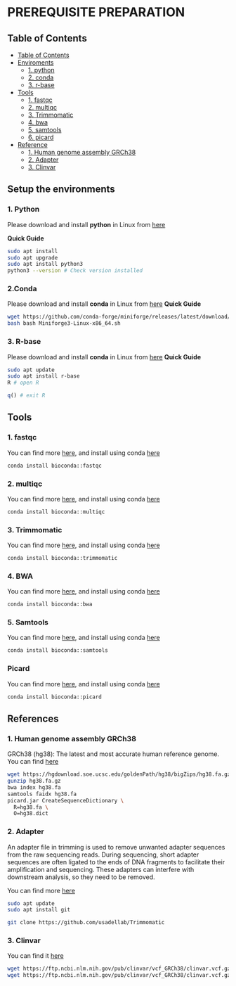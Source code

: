 # PREREQUISITE PREPARATION
## Table of Contents
  - [Table of Contents](#table-of-contents)
  - [Enviroments](#set-up-the-environment)
    - [1. python ](#1-python)
    - [2. conda](#2-conda)
    - [3. r-base](#3-r-base)
  - [Tools](#tools)
    - [1. fastqc ](#1-fastqc)
    - [2. multiqc](#2-multiqc)
    - [3. Trimmomatic](#3-trimmomatic)
    - [4. bwa ](#4-bwa)
    - [5. samtools](#5-samtools)
    - [6. picard](#6-picard)
- [Reference](#reference)
    - [1. Human genome assembly GRCh38 ](#1-GRCh38)
    - [2. Adapter](#2-adapter)
    - [3. Clinvar](#3-clinvar)

## Setup the environments
### 1. Python
Please download and install **python** in Linux from [here](https://discuss.python.org/t/install-python-3-11-9-on-ubuntu/51093) 

**Quick Guide**
```bash
sudo apt install
sudo apt upgrade
sudo apt install python3
python3 --version # Check version installed
```
### 2.Conda
Please download and install **conda** in Linux from [here](https://github.com/conda-forge/miniforge) 
**Quick Guide**
```bash
wget https://github.com/conda-forge/miniforge/releases/latest/download/Miniforge3-Linux-x86_64.sh
bash bash Miniforge3-Linux-x86_64.sh
```
### 3. R-base
Please download and install **conda** in Linux from [here](https://cran.r-project.org/bin/linux/ubuntu/fullREADME.html) 
**Quick Guide**
```bash
sudo apt update
sudo apt install r-base
R # open R
```
```r
q() # exit R
```

## Tools
### 1. fastqc
You can find more [here](https://github.com/s-andrews/FastQC), and install using conda [here](https://anaconda.org/bioconda/fastqc)

```bash
conda install bioconda::fastqc
```
### 2. multiqc
You can find more [here](https://github.com/MultiQC/MultiQC), and install using conda [here](https://anaconda.org/bioconda/multiqc)

```bash
conda install bioconda::multiqc
```
### 3. Trimmomatic
You can find more [here](https://github.com/usadellab/Trimmomatic), and install using conda [here](https://anaconda.org/bioconda/trimmomatic)

```bash
conda install bioconda::trimmomatic
```
### 4. BWA
You can find more [here](https://github.com/lh3/bwa), and install using conda [here](https://anaconda.org/bioconda/bwa)

```bash
conda install bioconda::bwa
```

### 5. Samtools
You can find more [here](https://github.com/samtools/samtools), and install using conda [here](https://anaconda.org/bioconda/samtools)

```bash
conda install bioconda::samtools
```

### Picard
You can find more [here](https://github.com/broadinstitute/picard), and install using conda [here](https://anaconda.org/bioconda/picard)

```bash
conda install bioconda::picard
```
## References
### 1. Human genome assembly GRCh38
GRCh38 (hg38): The latest and most accurate human reference genome. You can find [here](https://hgdownload.soe.ucsc.edu/goldenPath/hg38/bigZips/)

```bash
wget https://hgdownload.soe.ucsc.edu/goldenPath/hg38/bigZips/hg38.fa.gz
gunzip hg38.fa.gz
bwa index hg38.fa
samtools faidx hg38.fa
picard.jar CreateSequenceDictionary \
  R=hg38.fa \
  O=hg38.dict
```
### 2. Adapter
An adapter file in trimming is used to remove unwanted adapter sequences from the raw sequencing reads. During sequencing, short adapter sequences are often ligated to the ends of DNA fragments to facilitate their amplification and sequencing. These adapters can interfere with downstream analysis, so they need to be removed.

You can find more [here](https://github.com/usadellab/Trimmomatic)
```bash
sudo apt update
sudo apt install git

git clone https://github.com/usadellab/Trimmomatic
```

### 3. Clinvar
You can find it [here](https://ftp.ncbi.nlm.nih.gov/pub/clinvar/vcf_GRCh38/)
```bash
wget https://ftp.ncbi.nlm.nih.gov/pub/clinvar/vcf_GRCh38/clinvar.vcf.gz
wget https://ftp.ncbi.nlm.nih.gov/pub/clinvar/vcf_GRCh38/clinvar.vcf.gz.tbi
```
